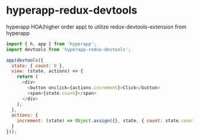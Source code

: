 # hyperapp-redux-devtools
hyperapp HOA(higher order app) to utilize redux-devtools-extension from hyperapp

```js
import { h, app } from 'hyperapp';
import devtools from 'hyperapp-redux-devtools';

app(devtools({
  state: { count: 0 },
  view: (state, actions) => {
    return (
      <div>
        <button onclick={actions.increment}>Click</button>
        <span>{state.count}</span>
      </div>
    );
  },
  actions: {
    increment: (state) => Object.assign({}, state, { count: state.count + 1 })
  }
}));

```

